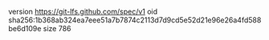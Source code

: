 version https://git-lfs.github.com/spec/v1
oid sha256:1b368ab324ea7eee51a7b7874c2113d7d9cd5e52d21e96e26a4fd588be6d109e
size 786
